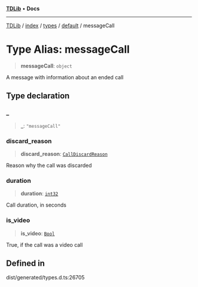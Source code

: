 [**TDLib**](../../../../../../README.md) • **Docs**

***

[TDLib](../../../../../../modules.md) / [index](../../../../../README.md) / [types](../../../README.md) / [default](../README.md) / messageCall

# Type Alias: messageCall

> **messageCall**: `object`

A message with information about an ended call

## Type declaration

### \_

> **\_**: `"messageCall"`

### discard\_reason

> **discard\_reason**: [`CallDiscardReason`](CallDiscardReason.md)

Reason why the call was discarded

### duration

> **duration**: [`int32`](int32-1.md)

Call duration, in seconds

### is\_video

> **is\_video**: [`Bool`](Bool.md)

True, if the call was a video call

## Defined in

dist/generated/types.d.ts:26705
